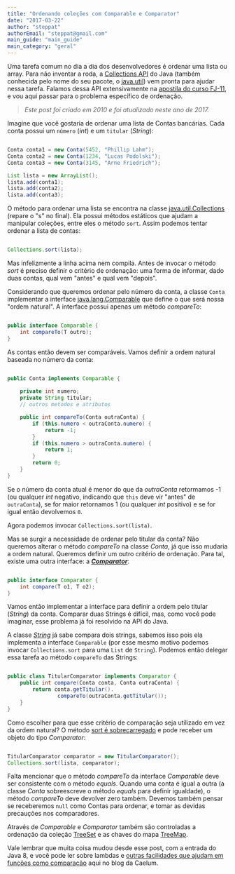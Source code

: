 ```yaml
---
title: "Ordenando coleções com Comparable e Comparator"
date: "2017-03-22"
author: "steppat"
authorEmail: "steppat@gmail.com"
main_guide: "main_guide"
main_category: "geral"
---
```


Uma tarefa comum no dia a dia dos desenvolvedores é ordenar uma lista ou array. Para não inventar a roda, a [Collections API](http://docs.oracle.com/javase/tutorial/collections/index.html) do Java (também conhecida pelo nome do seu pacote, o [java.util](http://docs.oracle.com/javase/6/docs/api/java/util/package-summary.html)) vem pronta para ajudar nessa tarefa. Falamos dessa API extensivamente na [apostila do curso FJ-11](http://www.caelum.com.br/curso/fj-11-java-orientacao-objetos/), e vou aqui passar para o problema específico de ordenação.

> _Este post foi criado em 2010 e foi atualizado neste ano de 2017._

Imagine que você gostaria de ordenar uma lista de Contas bancárias. Cada conta possui um `número` (_int_) e um `titular` (_String_):

```java

Conta conta1 = new Conta(5452, "Phillip Lahm");
Conta conta2 = new Conta(1234, "Lucas Podolski");
Conta conta3 = new Conta(3145, "Arne Friedrich");

List lista = new ArrayList();
lista.add(conta1);
lista.add(conta2);
lista.add(conta3);
```

O método para ordenar uma lista se encontra na classe [java.util.Collections](http://docs.oracle.com/javase/6/docs/api/java/util/Collections.html) (repare o "s" no final). Ela possui métodos estáticos que ajudam a manipular coleções, entre eles o método `sort`. Assim podemos tentar ordenar a lista de contas:

```java

Collections.sort(lista);
```

Mas infelizmente a linha acima nem compila. Antes de invocar o método _sort_ é preciso definir o critério de ordenação: uma forma de informar, dado duas contas, qual vem "antes" e qual vem "depois".

Considerando que queremos ordenar pelo número da conta, a classe `Conta` implementar a interface [java.lang.Comparable](http://docs.oracle.com/javase/6/docs/api/java/lang/Comparable.html) que define o que será nossa "ordem natural". A interface possui apenas um método _compareTo_:

```java

public interface Comparable {
    int compareTo(T outro);
}
```

As contas então devem ser comparáveis. Vamos definir a ordem natural baseada no número da conta:

```java

public Conta implements Comparable {
        
    private int numero;
    private String titular;
    // outros metodos e atributos

    public int compareTo(Conta outraConta) {
        if (this.numero < outraConta.numero) {
            return -1;
        }
        if (this.numero > outraConta.numero) {
            return 1;
        }
        return 0;
    }
}
```

Se o número da conta atual é menor do que da _outraConta_ retormamos -1 (ou qualquer _int_ negativo, indicando que `this` deve vir "antes" de `outraConta`), se for maior retornamos 1 (ou qualquer _int_ positivo) e se for igual então devolvemos `0`.

Agora podemos invocar `Collections.sort(lista)`.

Mas se surgir a necessidade de ordenar pelo titular da conta? Não queremos alterar o método _compareTo_ na classe _Conta_, já que isso mudaria a ordem natural. Queremos definir um outro critério de ordenação. Para tal, existe uma outra interface: a _**[Comparator](http://docs.oracle.com/javase/6/docs/api/java/util/Comparator.html)**_:

```java

public interface Comparator {
    int compare(T o1, T o2);
}
```

Vamos então implementar a interface para definir a ordem pelo titular (_String_) da conta. Comparar duas Strings é difícil, mas, como você pode imaginar, esse problema já foi resolvido na API do Java.

A classe [_String_](http://docs.oracle.com/javase/6/docs/api/java/lang/String.html) já sabe compara dois strings, sabemos isso pois ela implementa a interface `Comparable` (por esse mesmo motivo podemos invocar `Collections.sort` para uma `List` de `String`). Podemos então delegar essa tarefa ao método `compareTo` das Strings:

```java

public class TitularComparator implements Comparator {
    public int compare(Conta conta, Conta outraConta) {
        return conta.getTitular().
                compareTo(outraConta.getTitular());
    }
}
```

Como escolher para que esse critério de comparação seja utilizado em vez da ordem natural? O método [sort é sobrecarregado](http://docs.oracle.com/javase/6/docs/api/java/util/Collections.html#sort%28java.util.List,%20java.util.Comparator%29) e pode receber um objeto do tipo _Comparator_:

```java

TitularComparator comparator = new TitularComparator();
Collections.sort(lista, comparator);
```

Falta mencionar que o método _compareTo_ da interface _Comparable_ deve ser consistente com o método _equals_. Quando uma conta é igual a outra (a classe _Conta_ sobreescreve o método _equals_ para definir igualdade), o método _compareTo_ deve devolver zero também. Devemos também pensar se receberemos `null` como Contas para ordenar, e tomar as devidas precauções nos comparadores.

Através de _Comparable_ e _Comparator_ também são controladas a ordenação da coleção [TreeSet](http://docs.oracle.com/javase/6/docs/api/java/util/TreeSet.html) e as chaves do mapa [TreeMap](http://docs.oracle.com/javase/6/docs/api/java/util/TreeMap.html).

Vale lembrar que muita coisa mudou desde esse post, com a entrada do Java 8, e você pode ler sobre lambdas e [outras facilidades que ajudam em funções como comparação](https://blog.caelum.com.br/o-minimo-que-voce-deve-saber-de-java-8/) aqui no blog da Caelum.
